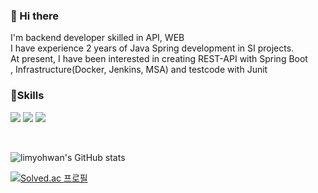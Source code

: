 ### 👋 Hi there 
<p>
  I'm backend developer skilled in API, WEB <br/>
  I have experience 2 years of Java Spring development in SI projects. <br/>
  At present, I have been interested in creating REST-API with Spring Boot <br/>
  , Infrastructure(Docker, Jenkins, MSA) and testcode with Junit <br/>
<p>
  
### 💪Skills
<p>
  <img src="https://img.shields.io/badge/Spring-6DB33F?style=for-the-badge&logo=Spring&logoColor=white">
  <img src="https://img.shields.io/badge/Java-007396?style=for-the-badge&logo=Java&logoColor=white">
  <img src="https://img.shields.io/badge/mariaDB-003545?style=for-the-badge&logo=mariaDB&logoColor=white"> 
</p>
<br/>

![limyohwan's GitHub stats](https://github-readme-stats.vercel.app/api?username=limyohwan&show_icons=true&theme=dark)

[![Solved.ac 프로필](http://mazassumnida.wtf/api/v2/generate_badge?boj=dyghks7102)](https://solved.ac/dyghks7102)
